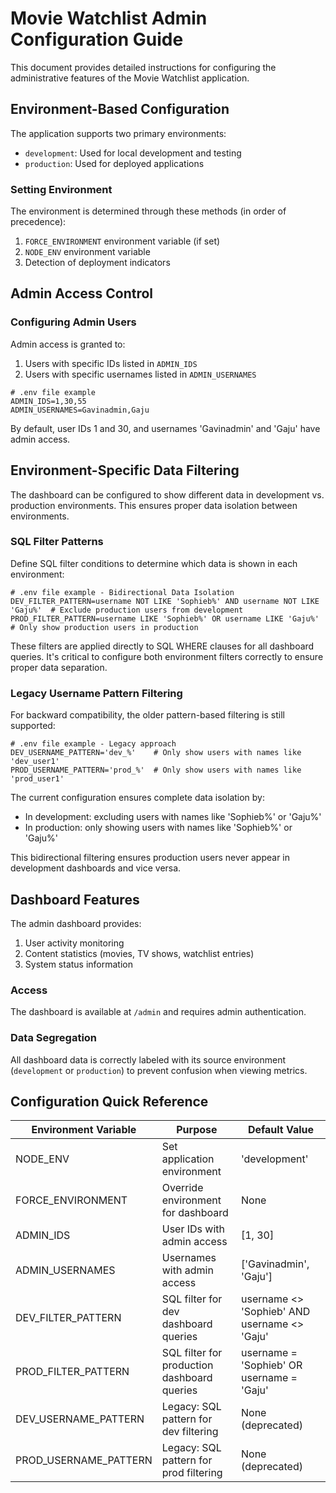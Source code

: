 # Movie Watchlist Admin Configuration Guide

This document provides detailed instructions for configuring the administrative features of the Movie Watchlist application.

## Environment-Based Configuration

The application supports two primary environments:
- `development`: Used for local development and testing
- `production`: Used for deployed applications

### Setting Environment

The environment is determined through these methods (in order of precedence):
1. `FORCE_ENVIRONMENT` environment variable (if set)
2. `NODE_ENV` environment variable
3. Detection of deployment indicators

## Admin Access Control

### Configuring Admin Users

Admin access is granted to:
1. Users with specific IDs listed in `ADMIN_IDS`
2. Users with specific usernames listed in `ADMIN_USERNAMES`

```
# .env file example
ADMIN_IDS=1,30,55
ADMIN_USERNAMES=Gavinadmin,Gaju
```

By default, user IDs 1 and 30, and usernames 'Gavinadmin' and 'Gaju' have admin access.

## Environment-Specific Data Filtering

The dashboard can be configured to show different data in development vs. production environments. This ensures proper data isolation between environments.

### SQL Filter Patterns

Define SQL filter conditions to determine which data is shown in each environment:

```
# .env file example - Bidirectional Data Isolation 
DEV_FILTER_PATTERN=username NOT LIKE 'Sophieb%' AND username NOT LIKE 'Gaju%'  # Exclude production users from development
PROD_FILTER_PATTERN=username LIKE 'Sophieb%' OR username LIKE 'Gaju%'  # Only show production users in production
```

These filters are applied directly to SQL WHERE clauses for all dashboard queries. It's critical to configure both environment filters correctly to ensure proper data separation.

### Legacy Username Pattern Filtering

For backward compatibility, the older pattern-based filtering is still supported:

```
# .env file example - Legacy approach
DEV_USERNAME_PATTERN='dev_%'    # Only show users with names like 'dev_user1'
PROD_USERNAME_PATTERN='prod_%'  # Only show users with names like 'prod_user1'
```

The current configuration ensures complete data isolation by:
- In development: excluding users with names like 'Sophieb%' or 'Gaju%'
- In production: only showing users with names like 'Sophieb%' or 'Gaju%'

This bidirectional filtering ensures production users never appear in development dashboards and vice versa.

## Dashboard Features

The admin dashboard provides:
1. User activity monitoring
2. Content statistics (movies, TV shows, watchlist entries)
3. System status information

### Access

The dashboard is available at `/admin` and requires admin authentication.

### Data Segregation

All dashboard data is correctly labeled with its source environment (`development` or `production`) to prevent confusion when viewing metrics.

## Configuration Quick Reference

| Environment Variable    | Purpose                                      | Default Value      |
|-------------------------|----------------------------------------------|--------------------|
| NODE_ENV                | Set application environment                  | 'development'      |
| FORCE_ENVIRONMENT       | Override environment for dashboard           | None               |
| ADMIN_IDS               | User IDs with admin access                   | [1, 30]            |
| ADMIN_USERNAMES         | Usernames with admin access                  | ['Gavinadmin', 'Gaju'] |
| DEV_FILTER_PATTERN      | SQL filter for dev dashboard queries         | username <> 'Sophieb' AND username <> 'Gaju'  |
| PROD_FILTER_PATTERN     | SQL filter for production dashboard queries  | username = 'Sophieb' OR username = 'Gaju' |
| DEV_USERNAME_PATTERN    | Legacy: SQL pattern for dev filtering        | None (deprecated)  |
| PROD_USERNAME_PATTERN   | Legacy: SQL pattern for prod filtering       | None (deprecated)  |